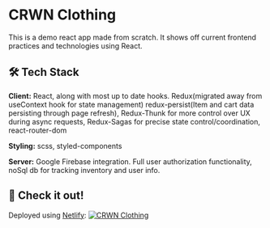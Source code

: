 # CRWN Clothing

This is a demo react app made from scratch. It shows off current frontend practices and technologies using React.

## 🛠 Tech Stack

**Client:** React, along with most up to date hooks. Redux(migrated away from useContext hook for state management) redux-persist(Item and cart data persisting through page refresh), Redux-Thunk for more control over UX during async requests, Redux-Sagas for precise state control/coordination, react-router-dom

**Styling:** scss, styled-components

**Server:** Google Firebase integration. Full user authorization functionality, noSql db for tracking inventory and user info.

## 🔗 Check it out!

Deployed using [Netlify](https://www.netlify.com/): [![CRWN Clothing](https://img.shields.io/badge/CRWN_Clothing-000?style=for-the-badge&logoColor=white)](https://visionary-paprenjak-d606cf.netlify.app/)
